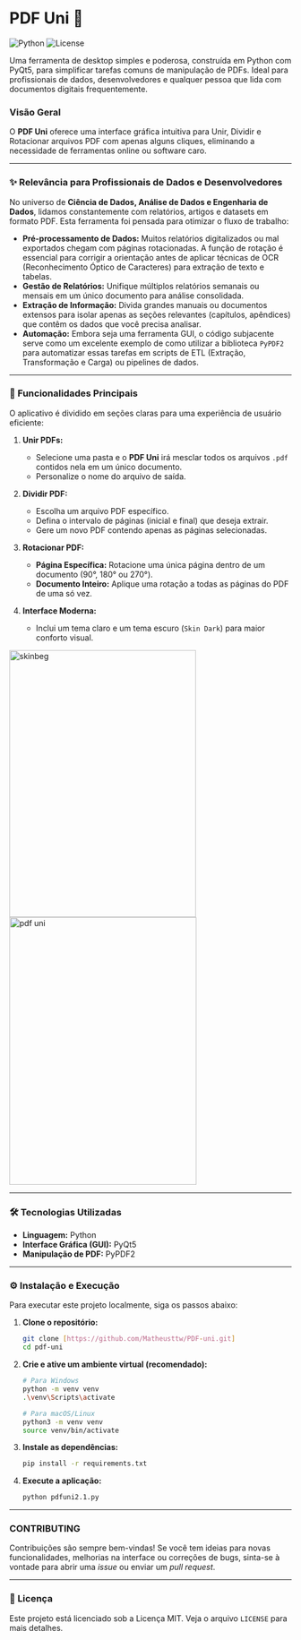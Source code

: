 # PDF Uni 🚀

![Python](https://img.shields.io/badge/Python-3.8+-blue.svg)
![License](https://img.shields.io/badge/License-MIT-green.svg)

Uma ferramenta de desktop simples e poderosa, construída em Python com PyQt5, para simplificar tarefas comuns de manipulação de PDFs. Ideal para profissionais de dados, desenvolvedores e qualquer pessoa que lida com documentos digitais frequentemente.

### Visão Geral

O **PDF Uni** oferece uma interface gráfica intuitiva para Unir, Dividir e Rotacionar arquivos PDF com apenas alguns cliques, eliminando a necessidade de ferramentas online ou software caro.

---

### ✨ Relevância para Profissionais de Dados e Desenvolvedores

No universo de **Ciência de Dados, Análise de Dados e Engenharia de Dados**, lidamos constantemente com relatórios, artigos e datasets em formato PDF. Esta ferramenta foi pensada para otimizar o fluxo de trabalho:

* **Pré-processamento de Dados:** Muitos relatórios digitalizados ou mal exportados chegam com páginas rotacionadas. A função de rotação é essencial para corrigir a orientação antes de aplicar técnicas de OCR (Reconhecimento Óptico de Caracteres) para extração de texto e tabelas.
* **Gestão de Relatórios:** Unifique múltiplos relatórios semanais ou mensais em um único documento para análise consolidada.
* **Extração de Informação:** Divida grandes manuais ou documentos extensos para isolar apenas as seções relevantes (capítulos, apêndices) que contêm os dados que você precisa analisar.
* **Automação:** Embora seja uma ferramenta GUI, o código subjacente serve como um excelente exemplo de como utilizar a biblioteca `PyPDF2` para automatizar essas tarefas em scripts de ETL (Extração, Transformação e Carga) ou pipelines de dados.

---

### 🔧 Funcionalidades Principais

O aplicativo é dividido em seções claras para uma experiência de usuário eficiente:

1.  **Unir PDFs:**
    * Selecione uma pasta e o **PDF Uni** irá mesclar todos os arquivos `.pdf` contidos nela em um único documento.
    * Personalize o nome do arquivo de saída.

2.  **Dividir PDF:**
    * Escolha um arquivo PDF específico.
    * Defina o intervalo de páginas (inicial e final) que deseja extrair.
    * Gere um novo PDF contendo apenas as páginas selecionadas.

3.  **Rotacionar PDF:**
    * **Página Específica:** Rotacione uma única página dentro de um documento (90°, 180° ou 270°).
    * **Documento Inteiro:** Aplique uma rotação a todas as páginas do PDF de uma só vez.

4.  **Interface Moderna:**
    * Inclui um tema claro e um tema escuro (`Skin Dark`) para maior conforto visual.
  
<img width="333" height="477" alt="skinbeg" src="https://github.com/user-attachments/assets/a16f8c50-4a5b-4801-a0a6-ddf23936bbd4" />
<img width="334" height="478" alt="pdf uni" src="https://github.com/user-attachments/assets/3c11a439-bb49-4146-841d-ba3e6644de56" />


---

### 🛠️ Tecnologias Utilizadas

* **Linguagem:** Python
* **Interface Gráfica (GUI):** PyQt5
* **Manipulação de PDF:** PyPDF2

---

### ⚙️ Instalação e Execução

Para executar este projeto localmente, siga os passos abaixo:

1.  **Clone o repositório:**
    ```bash
    git clone [https://github.com/Matheusttw/PDF-uni.git]
    cd pdf-uni
    ```

2.  **Crie e ative um ambiente virtual (recomendado):**
    ```bash
    # Para Windows
    python -m venv venv
    .\venv\Scripts\activate

    # Para macOS/Linux
    python3 -m venv venv
    source venv/bin/activate
    ```

3.  **Instale as dependências:**
    ```bash
    pip install -r requirements.txt
    ```

4.  **Execute a aplicação:**
    ```bash
    python pdfuni2.1.py
    ```

---

###  CONTRIBUTING

Contribuições são sempre bem-vindas! Se você tem ideias para novas funcionalidades, melhorias na interface ou correções de bugs, sinta-se à vontade para abrir uma *issue* ou enviar um *pull request*.

---

### 📄 Licença

Este projeto está licenciado sob a Licença MIT. Veja o arquivo `LICENSE` para mais detalhes.
